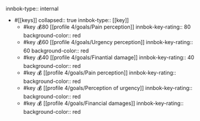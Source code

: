innbok-type:: internal
- #[[keys]]
  collapsed:: true
  innbok-type:: [[key]]
  - #key 💰80 [[profile 4/goals/Pain perception]]
    innbok-key-rating:: 80
    background-color:: red
  - #key 💰60 [[profile 4/goals/Urgency perception]]
    innbok-key-rating:: 60
    background-color:: red
  - #key 💰40 [[profile 4/goals/Finantial damage]]
    innbok-key-rating:: 40
    background-color:: red
  - #key 💰 [[profile 4/goals/Pain perception]]
    innbok-key-rating:: 
    background-color:: red
  - #key 💰 [[profile 4/goals/Perception of urgency]]
    innbok-key-rating:: 
    background-color:: red
  - #key 💰 [[profile 4/goals/Financial damages]]
    innbok-key-rating:: 
    background-color:: red



